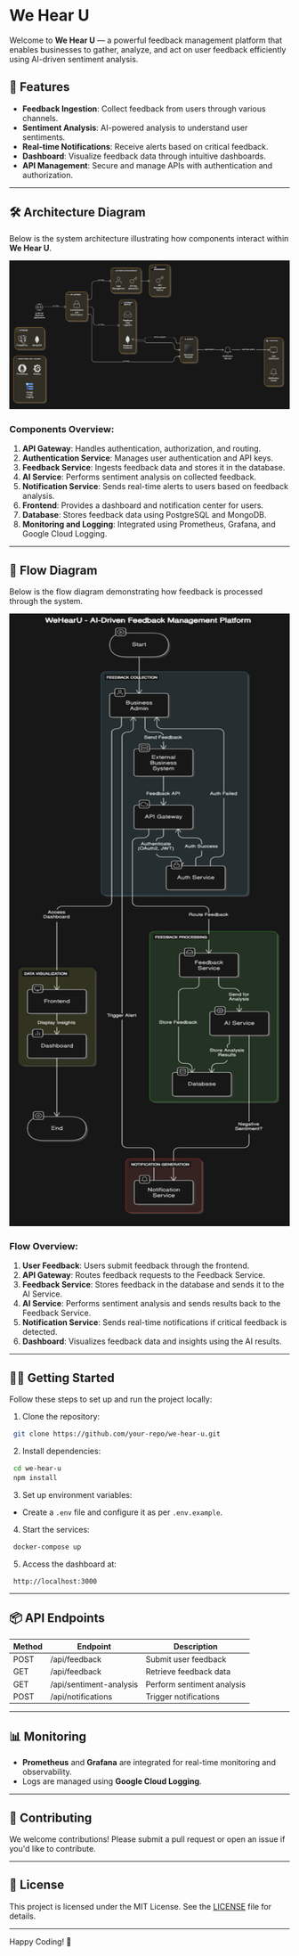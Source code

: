 # We Hear U

Welcome to **We Hear U** — a powerful feedback management platform that enables businesses to gather, analyze, and act on user feedback efficiently using AI-driven sentiment analysis.

## 🚀 Features
- **Feedback Ingestion**: Collect feedback from users through various channels.
- **Sentiment Analysis**: AI-powered analysis to understand user sentiments.
- **Real-time Notifications**: Receive alerts based on critical feedback.
- **Dashboard**: Visualize feedback data through intuitive dashboards.
- **API Management**: Secure and manage APIs with authentication and authorization.

---

## 🛠️ Architecture Diagram
Below is the system architecture illustrating how components interact within **We Hear U**.

![Architecture Diagram](ArchitectureDiagram.png)

### Components Overview:
1. **API Gateway**: Handles authentication, authorization, and routing.
2. **Authentication Service**: Manages user authentication and API keys.
3. **Feedback Service**: Ingests feedback data and stores it in the database.
4. **AI Service**: Performs sentiment analysis on collected feedback.
5. **Notification Service**: Sends real-time alerts to users based on feedback analysis.
6. **Frontend**: Provides a dashboard and notification center for users.
7. **Database**: Stores feedback data using PostgreSQL and MongoDB.
8. **Monitoring and Logging**: Integrated using Prometheus, Grafana, and Google Cloud Logging.

---

## 📐 Flow Diagram

Below is the flow diagram demonstrating how feedback is processed through the system.

<p align="center">
  <img src="FlowDiagram.png" alt="Flow Diagram" width="2800" height="1100">
</p>

### Flow Overview:
1. **User Feedback**: Users submit feedback through the frontend.
2. **API Gateway**: Routes feedback requests to the Feedback Service.
3. **Feedback Service**: Stores feedback in the database and sends it to the AI Service.
4. **AI Service**: Performs sentiment analysis and sends results back to the Feedback Service.
5. **Notification Service**: Sends real-time notifications if critical feedback is detected.
6. **Dashboard**: Visualizes feedback data and insights using the AI results.

---

## 🧑‍💻 Getting Started
Follow these steps to set up and run the project locally:

1. Clone the repository:
```bash
 git clone https://github.com/your-repo/we-hear-u.git
```

2. Install dependencies:
```bash
 cd we-hear-u
 npm install
```

3. Set up environment variables:
- Create a `.env` file and configure it as per `.env.example`.

4. Start the services:
```bash
 docker-compose up
```

5. Access the dashboard at:
```
 http://localhost:3000
```

---

## 📦 API Endpoints
| Method | Endpoint                | Description                 |
|---------|-------------------------|------------------------------|
| POST    | /api/feedback           | Submit user feedback         |
| GET     | /api/feedback           | Retrieve feedback data       |
| GET     | /api/sentiment-analysis | Perform sentiment analysis   |
| POST    | /api/notifications      | Trigger notifications        |

---

## 📊 Monitoring
- **Prometheus** and **Grafana** are integrated for real-time monitoring and observability.
- Logs are managed using **Google Cloud Logging**.

---

## 🤝 Contributing
We welcome contributions! Please submit a pull request or open an issue if you'd like to contribute.

---

## 📝 License
This project is licensed under the MIT License. See the [LICENSE](LICENSE) file for details.

---

Happy Coding! 🎉

